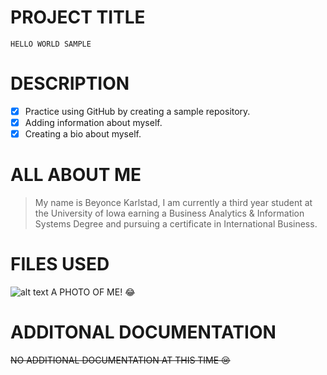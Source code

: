 # PROJECT TITLE
`HELLO WORLD SAMPLE`
# DESCRIPTION
- [X] Practice using GitHub by creating a sample repository.
- [X] Adding information about myself.
- [X] Creating a bio about myself.
# ALL ABOUT ME
> My name is Beyonce Karlstad, I am currently a third year student at the University of Iowa earning a Business Analytics & Information Systems Degree and pursuing a certificate in International Business.
# FILES USED
![alt text](Headshots-21.jpg)
A PHOTO OF ME! 😂
# ADDITONAL DOCUMENTATION
~~NO ADDITIONAL DOCUMENTATION AT THIS TIME :cry:~~
